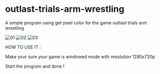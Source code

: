 # outlast-trials-arm-wrestling
A simple program using get pixel color for the game outlast trials arm wrestling

![01](https://github.com/ProbablyXS/outlast-trials-arm-wrestling/assets/99107085/62341576-650d-4051-aad8-ea5210864048)
![02](https://github.com/ProbablyXS/outlast-trials-arm-wrestling/assets/99107085/ae0d32bd-2352-4469-9ce5-20fc5830c9fd)
![03](https://github.com/ProbablyXS/outlast-trials-arm-wrestling/assets/99107085/639c4813-c236-4a08-aeed-d27d26d7f591)



HOW TO USE IT :

Make your sure your game is windowed mode with resolution 1280x720p

Start the program and done !
